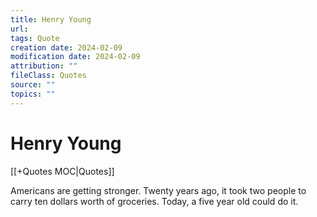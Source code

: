```yaml
---
title: Henry Young
url: 
tags: Quote
creation date: 2024-02-09
modification date: 2024-02-09
attribution: ""
fileClass: Quotes
source: ""
topics: ""
---
```


# Henry Young

[[+Quotes MOC|Quotes]]

Americans are getting stronger. Twenty years ago, it took two people to carry ten dollars worth of groceries. Today, a five year old could do it.
